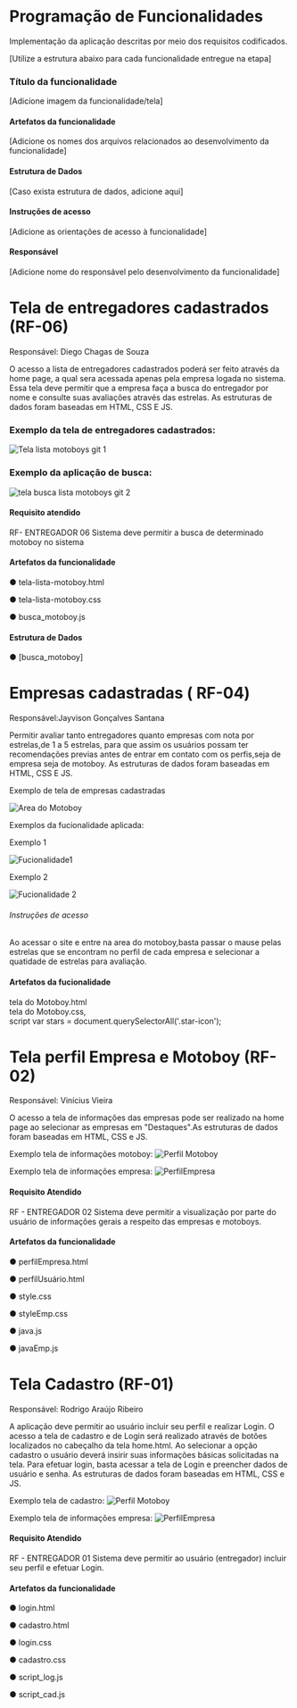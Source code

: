 # Programação de Funcionalidades

Implementação da aplicação descritas por meio dos requisitos codificados. 

[Utilize a estrutura abaixo para cada funcionalidade entregue na etapa]

### Título da funcionalidade

[Adicione imagem da funcionalidade/tela]

#### Artefatos da funcionalidade

[Adicione os nomes dos arquivos relacionados ao desenvolvimento da funcionalidade]


#### Estrutura de Dados

[Caso exista estrutura de dados, adicione aqui]


#### Instruções de acesso

[Adicione as orientações de acesso à funcionalidade]


#### Responsável

[Adicione nome do responsável pelo desenvolvimento da funcionalidade]



<h1> Tela de entregadores cadastrados (RF-06) </h1>

Responsável: Diego Chagas de Souza

O acesso a lista de entregadores cadastrados poderá ser feito através da home page, a qual sera acessada apenas pela empresa logada no sistema. Essa tela deve permitir que a empresa faça a busca do entregador por nome e consulte suas avaliações através das estrelas. As estruturas de dados foram baseadas em HTML, CSS E JS.

<h3> Exemplo da tela de entregadores cadastrados: </h3>

![Tela lista motoboys git 1](https://github.com/ICEI-PUC-Minas-PMV-ADS/pmv-ads-2023-2-e1-proj-web-t9-pmv-ads-2023-2-e1-projentregacerta/assets/101624093/d2f3d5a8-d11c-4cea-aa00-6fef49989750)
<h3> Exemplo da aplicação de busca: </h3>

![tela busca lista motoboys git 2](https://github.com/ICEI-PUC-Minas-PMV-ADS/pmv-ads-2023-2-e1-proj-web-t9-pmv-ads-2023-2-e1-projentregacerta/assets/101624093/715b040c-6237-4f48-b434-d9342ab9e6bd)



#### Requisito atendido

RF- ENTREGADOR 06	Sistema deve permitir a busca de determinado motoboy no sistema

#### Artefatos da funcionalidade

●	tela-lista-motoboy.html 

●	tela-lista-motoboy.css

●	busca_motoboy.js

#### Estrutura de Dados

●	[busca_motoboy] 


<h1> Empresas cadastradas ( RF-04) </h1>
Responsável:Jayvison Gonçalves Santana 

Permitir avaliar tanto entregadores quanto empresas com nota por estrelas,de 1 a 5 estrelas, para que  assim os usuários possam ter recomendações previas antes de entrar em contato com os perfis,seja de empresa seja de motoboy. As estruturas de dados foram baseadas em HTML, CSS E JS.
 

Exemplo de tela de empresas cadastradas 

![Area do Motoboy](https://github.com/ICEI-PUC-Minas-PMV-ADS/pmv-ads-2023-2-e1-proj-web-t9-pmv-ads-2023-2-e1-projentregacerta/assets/145507947/eeab2f8d-3a7e-42f0-ba9e-11942a9fc835)

Exemplos da fucionalidade aplicada:


Exemplo 1


![Fucionalidade1](https://github.com/ICEI-PUC-Minas-PMV-ADS/pmv-ads-2023-2-e1-proj-web-t9-pmv-ads-2023-2-e1-projentregacerta/assets/145507947/34897897-096c-4c68-864d-ab0d6ac1c559)

Exemplo 2 


![Fucionalidade 2](https://github.com/ICEI-PUC-Minas-PMV-ADS/pmv-ads-2023-2-e1-proj-web-t9-pmv-ads-2023-2-e1-projentregacerta/assets/145507947/a1a3e245-119a-4242-a277-50e6e776ee99)

<h6>Instruções de acesso </h6>
<p> Ao acessar o site e entre na area do motoboy,basta passar o mause pelas estrelas que se encontram no perfil de cada empresa e selecionar a quatidade de estrelas para avaliação.</p>


#### Artefatos da fucionalidade 

tela do Motoboy.html<br>
tela do Motoboy.css,<br>
script var stars = document.querySelectorAll('.star-icon');


<h1>Tela perfil Empresa e Motoboy (RF-02)</h1>

 Responsável: Vinícius Vieira 

 O acesso a tela de informações das empresas pode ser realizado na home page ao selecionar as empresas em "Destaques".As estruturas de dados foram baseadas em HTML, CSS e JS.

 Exemplo tela de informações motoboy:
 ![Perfil Motoboy](https://github.com/ICEI-PUC-Minas-PMV-ADS/pmv-ads-2023-2-e1-proj-web-t9-pmv-ads-2023-2-e1-projentregacerta/blob/main/documentos/img/tela%20Funcionalidade%20Motoboy%20Vinicius.png)

 Exemplo tela de informações empresa:
 ![PerfilEmpresa](https://github.com/ICEI-PUC-Minas-PMV-ADS/pmv-ads-2023-2-e1-proj-web-t9-pmv-ads-2023-2-e1-projentregacerta/blob/main/documentos/img/Tela%20Funcionalidade%20Vinicius.png)

 #### Requisito Atendido

 RF - ENTREGADOR 02 Sistema deve permitir a visualização por parte do usuário de informações gerais a respeito das empresas e motoboys.

 #### Artefatos da funcionalidade

 ● perfilEmpresa.html
 
 ● perfilUsuário.html
 
 ● style.css
 
 ● styleEmp.css
 
 ● java.js
 
 ● javaEmp.js


<h1>Tela Cadastro (RF-01)</h1>

 Responsável: Rodrigo Araújo Ribeiro 

 A aplicação deve permitir ao usuário incluir seu perfil e realizar Login. O acesso a tela de cadastro e de Login será realizado através de botões localizados no cabeçalho da tela home.html. Ao selecionar a opção cadastro o usuário deverá insirir suas informações básicas solicitadas na tela. Para efetuar login, basta acessar a tela de Login e preencher dados de usuário e senha. As estruturas de dados foram baseadas em HTML, CSS e JS.

 Exemplo tela de cadastro:
 ![Perfil Motoboy](https://github.com/ICEI-PUC-Minas-PMV-ADS/pmv-ads-2023-2-e1-proj-web-t9-pmv-ads-2023-2-e1-projentregacerta/blob/main/documentos/img/funcionalidade_cadastro.png)

 Exemplo tela de informações empresa:
 ![PerfilEmpresa](https://github.com/ICEI-PUC-Minas-PMV-ADS/pmv-ads-2023-2-e1-proj-web-t9-pmv-ads-2023-2-e1-projentregacerta/blob/main/documentos/img/funcionalidade_login.png)

 #### Requisito Atendido

 RF - ENTREGADOR 01 Sistema deve permitir ao usuário (entregador) incluir seu perfil e efetuar Login.

 #### Artefatos da funcionalidade

 ● login.html
 
 ● cadastro.html
 
 ● login.css
 
 ● cadastro.css
 
 ● script_log.js
 
 ● script_cad.js
